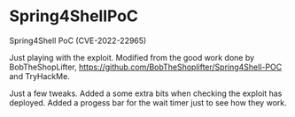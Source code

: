 # Spring4ShellPoC
Spring4Shell PoC (CVE-2022-22965)

Just playing with the exploit.
Modified from the good work done by BobTheShopLifter, https://github.com/BobTheShoplifter/Spring4Shell-POC
and TryHackMe.

Just a few tweaks.
Added a some extra bits when checking the exploit has deployed.
Added a progess bar for the wait timer just to see how they work.
